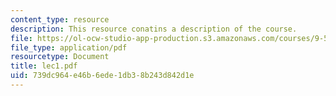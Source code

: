 ```yaml
---
content_type: resource
description: This resource conatins a description of the course.
file: https://ol-ocw-studio-app-production.s3.amazonaws.com/courses/9-520-statistical-learning-theory-and-applications-spring-2006/739dc964e46b6ede1db38b243d842d1e_lec1.pdf
file_type: application/pdf
resourcetype: Document
title: lec1.pdf
uid: 739dc964-e46b-6ede-1db3-8b243d842d1e
---
```

